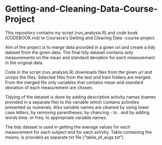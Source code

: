 # Getting-and-Cleaning-Data-Course-Project
This repository contains my script (run_analysis.R) and code book (CODEBOOK.md) to Coursera's Getting and Cleaning Data -course project.

Aim of the project is to merge data provided in a given url and create a tidy dataset from the given data. The final tidy dataset contains  only measurements on the mean and standard deviation for each measurement in the original data.

Code in the script (run_analysis.R) downloads files from the given url and unzips the files. Selected files from the test and train folders are merged. From the merged file only variables that contains mean and standard deviation of each measurement are chosen.

Tidying of the dataset is done by adding descriptive activity names (names provided in a separate file) to the variable which contains activities presented as numerals. Also variable names are cleaned by using lower case letters, by removing parentheses, by chancing - to . and by adding words time. or freq. to appropriate variable names.

The tidy dataset is used in getting the average values for each measurement for each subject and for each activity. Table containing the means, is provided as separate txt file ("table_of_avgs.txt")
